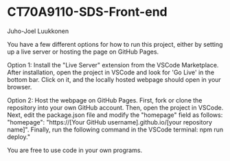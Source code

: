 # CT70A9110-SDS-Front-end
Juho-Joel Luukkonen

You have a few different options for how to run this project, either by setting up a live server or hosting the page on GitHub Pages.

Option 1: Install the "Live Server" extension from the VSCode Marketplace. After installation, open the project in VSCode and look for 'Go Live' in the bottom bar. Click on it, and the locally hosted webpage should open in your browser.

Option 2: Host the webpage on GitHub Pages. First, fork or clone the repository into your own GitHub account. Then, open the project in VSCode. Next, edit the package.json file and modify the "homepage" field as follows: "homepage": "https://[Your GitHub username].github.io/[your repository name]". Finally, run the following command in the VSCode terminal: npm run deploy."

You are free to use code in your own programs. 
